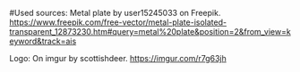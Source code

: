 #Used sources:
Metal plate by user15245033 on Freepik. https://www.freepik.com/free-vector/metal-plate-isolated-transparent_12873230.htm#query=metal%20plate&position=2&from_view=keyword&track=ais

Logo: On imgur by scottishdeer. https://imgur.com/r7g63jh
